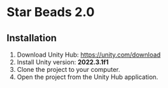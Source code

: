 # Star Beads 2.0

## Installation

1. Download Unity Hub: <https://unity.com/download>
2. Install Unity version: **2022.3.1f1**
3. Clone the project to your computer.
4. Open the project from the Unity Hub application.

